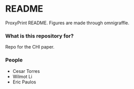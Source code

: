 # README #

ProxyPrint README. 
Figures are made through omnigraffle. 

### What is this repository for? ###

Repo for the CHI paper. 

### People ###

* Cesar Torres
* Wilmot Li
* Eric Paulos